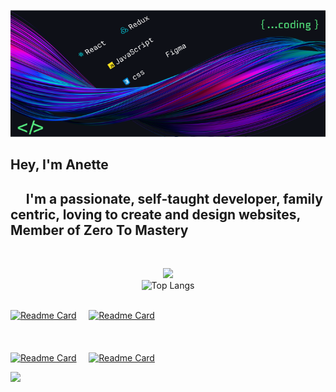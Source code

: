 <div align='center' width ='100%'>

![](./cover.png)

</div>

<!-- <h3>&nbsp;&nbsp;&nbsp;&nbsp;&nbsp;&nbsp;&nbsp;&nbsp;&nbsp;&nbsp;&nbsp;&nbsp; Hey, I'm Anette</h3> -->
<!-- <h2> Hey, I'm Anette</h2> -->

## Hey, I'm Anette

<h2> &nbsp;&nbsp;&nbsp;&nbsp; I'm a passionate, self-taught developer, family centric, loving to create and design websites, Member of Zero To Mastery </h2>
<br/>
<p align='center'>
<img width='48%' src="https://github-readme-stats.vercel.app/api?username=redsquirrrel&show_icons=true&theme=tokyonight" > <br/>

<img width='48%' heigth='80px' src="https://github-readme-stats.vercel.app/api/top-langs/?username=redsquirrrel&theme=tokyonight" alt="Top Langs">
</p>

&nbsp;&nbsp;&nbsp;&nbsp;&nbsp;&nbsp;&nbsp;&nbsp;&nbsp;&nbsp;&nbsp;&nbsp;&nbsp;&nbsp;&nbsp;&nbsp;&nbsp;&nbsp;&nbsp;&nbsp;&nbsp;&nbsp;&nbsp;&nbsp;&nbsp;&nbsp;&nbsp;&nbsp;&nbsp;&nbsp;&nbsp;&nbsp;&nbsp;&nbsp;&nbsp;&nbsp;&nbsp;&nbsp;&nbsp;&nbsp;&nbsp;&nbsp;&nbsp;&nbsp;&nbsp;&nbsp;&nbsp;&nbsp;&nbsp;&nbsp;&nbsp;&nbsp;&nbsp;&nbsp;&nbsp;&nbsp;&nbsp;&nbsp;&nbsp;&nbsp;&nbsp;&nbsp;&nbsp;&nbsp;&nbsp;&nbsp;&nbsp;&nbsp;&nbsp;&nbsp;&nbsp;&nbsp;&nbsp;&nbsp;&nbsp;&nbsp;&nbsp;&nbsp;&nbsp;&nbsp;&nbsp;&nbsp;&nbsp;&nbsp;&nbsp;&nbsp;&nbsp;&nbsp;&nbsp;&nbsp;&nbsp;&nbsp;&nbsp;&nbsp;&nbsp;&nbsp;&nbsp;&nbsp;&nbsp;&nbsp;&nbsp;&nbsp;&nbsp;&nbsp;&nbsp;&nbsp;&nbsp;&nbsp;&nbsp;&nbsp;&nbsp;&nbsp;&nbsp;&nbsp;&nbsp;&nbsp;&nbsp;&nbsp;&nbsp;&nbsp;&nbsp;&nbsp; [![Readme Card](https://github-readme-stats.vercel.app/api/pin/?username=redsquirrrel&repo=keyboard-event&theme=tokyonight)](https://github.com/RedSquirrrel/keyboard-event) &nbsp;&nbsp;&nbsp; [![Readme Card](https://github-readme-stats.vercel.app/api/pin/?username=redsquirrrel&repo=note-docker-node-mongo&theme=tokyonight)](https://github.com/RedSquirrrel/note-docker-node-mongo)
<br/>
<br/>
<br/>
&nbsp;&nbsp;&nbsp;&nbsp;&nbsp;&nbsp;&nbsp;&nbsp;&nbsp;&nbsp;&nbsp;&nbsp;&nbsp;&nbsp;&nbsp;&nbsp;&nbsp;&nbsp;&nbsp;&nbsp;&nbsp;&nbsp;&nbsp;&nbsp;&nbsp;&nbsp;&nbsp;&nbsp;&nbsp;&nbsp;&nbsp;&nbsp;&nbsp;&nbsp;&nbsp;&nbsp;&nbsp;&nbsp;&nbsp;&nbsp;&nbsp;&nbsp;&nbsp;&nbsp;&nbsp;&nbsp;&nbsp;&nbsp;&nbsp;&nbsp;&nbsp;&nbsp;&nbsp;&nbsp;&nbsp;&nbsp;&nbsp;&nbsp;&nbsp;&nbsp;&nbsp;&nbsp;&nbsp;&nbsp;&nbsp;&nbsp;&nbsp;&nbsp;&nbsp;&nbsp;&nbsp;&nbsp;&nbsp;&nbsp;&nbsp;&nbsp;&nbsp;&nbsp;&nbsp;&nbsp;&nbsp;&nbsp;&nbsp;&nbsp;&nbsp;&nbsp;&nbsp;&nbsp;&nbsp;&nbsp;&nbsp;&nbsp;&nbsp;&nbsp;&nbsp;&nbsp;&nbsp;&nbsp;&nbsp;&nbsp;&nbsp;&nbsp;&nbsp;&nbsp;&nbsp;&nbsp;&nbsp;&nbsp;&nbsp;&nbsp;&nbsp;&nbsp;&nbsp;&nbsp;&nbsp;&nbsp;&nbsp;&nbsp;&nbsp;&nbsp;&nbsp;&nbsp; [![Readme Card](https://github-readme-stats.vercel.app/api/pin/?username=redsquirrrel&repo=todo&theme=tokyonight)](https://github.com/RedSquirrrel/todo) &nbsp;&nbsp;&nbsp; [![Readme Card](https://github-readme-stats.vercel.app/api/pin/?username=redsquirrrel&repo=cool-digital-clock&theme=tokyonight)](https://github.com/RedSquirrrel/cool-digital-clock)

<!-- <a align="center" href="https://github.com/RedSquirrrel/note-docker-node-mongo">
  <img align="center" src="https://github-readme-stats.vercel.app/api/pin/?username=redsquirrrel&repo=note-docker-node-mongo&theme=tokyonight" />
</a> -->

<!-- <a href="https://github.com/RedSquirrrel/keyboard-event">
  <img align="center" src="https://github-readme-stats.vercel.app/api/pin/?username=redsquirrrel&repo=keyboard-event&theme=tokyonight" />
</a> -->

<img src='https://visitor-badge.glitch.me/badge?page_id=RedSquirrrel.visitor-badge'/>

<!-- ![visitors](https://visitor-badge.glitch.me/badge?page_id=RedSquirrrel.visitor-badge) -->
